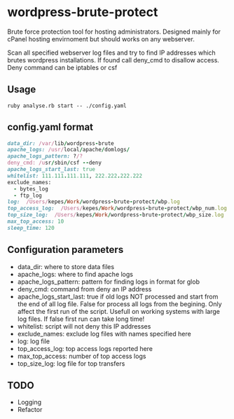 wordpress-brute-protect
=======================

Brute force protection tool for hosting administrators. Designed mainly for cPanel hosting envirnoment but should works on any webserver.

Scan all specified webserver log files and try to find IP addresses which brutes wordpress installations. If found call deny_cmd to disallow access. Deny command can be iptables or csf

Usage
-----------------------
```console
ruby analyse.rb start -- ./config.yaml
```

config.yaml format
-----------------------
```ruby
data_dir: /var/lib/wordpress-brute
apache_logs: /usr/local/apache/domlogs/
apache_logs_pattern: ?/?
deny_cmd: /usr/sbin/csf --deny
apache_logs_start_last: true
whitelist: 111.111.111.111, 222.222.222.222
exclude_names:
  - bytes_log
  - ftp_log
log:  /Users/kepes/Work/wordpress-brute-protect/wbp.log
top_access_log:  /Users/kepes/Work/wordpress-brute-protect/wbp_num.log
top_size_log:  /Users/kepes/Work/wordpress-brute-protect/wbp_size.log
max_top_access: 10
sleep_time: 120
```

## Configuration parameters
* data_dir: where to store data files
* apache_logs: where to find apache logs
* apache_logs_pattern: pattern for finding logs in format for glob
* deny_cmd: command from deny an IP address
* apache_logs_start_last: true if old logs NOT processed and start from the end of all log file. False for process all logs from the begining. Only affect the first run of the script. Usefull on working systems with large log files. If false first run can take long time!   
* whitelist: script will not deny this IP addresses
* exclude_names: exclude log files with names specified here
* log: log file
* top_access_log: top access logs reported here
* max_top_access: number of top access logs
* top_size_log: log file for top transfers

## TODO
* Logging
* Refactor
